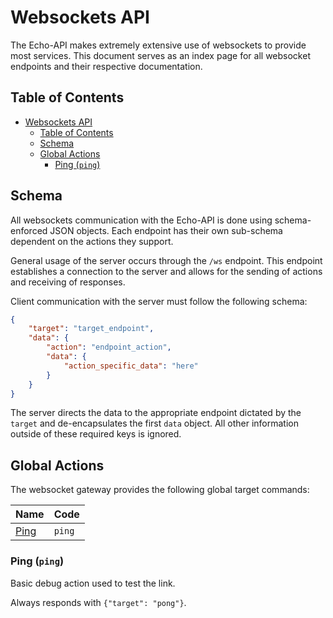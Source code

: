 # Websockets API

The Echo-API makes extremely extensive use of websockets to provide most services. This document serves as an index page
for all websocket endpoints and their respective documentation.

## Table of Contents

<!-- TOC -->
* [Websockets API](#websockets-api)
  * [Table of Contents](#table-of-contents)
  * [Schema](#schema)
  * [Global Actions](#global-actions)
    * [Ping (`ping`)](#ping-ping)
<!-- TOC -->

## Schema

All websockets communication with the Echo-API is done using schema-enforced JSON objects. Each endpoint has their own 
sub-schema dependent on the actions they support. 

General usage of the server occurs through the `/ws` endpoint. This endpoint establishes a connection to the server and
allows for the sending of actions and receiving of responses.

Client communication with the server must follow the following schema:

```json
{
    "target": "target_endpoint",
    "data": {
        "action": "endpoint_action",
        "data": {
            "action_specific_data": "here"
        }
    }
}
```

The server directs the data to the appropriate endpoint dictated by the `target` and de-encapsulates the first `data` object.
All other information outside of these required keys is ignored.

## Global Actions

The websocket gateway provides the following global target commands:

| Name               | Code   |
|--------------------|--------|
| [Ping](#ping-ping) | `ping` |

### Ping (`ping`)

Basic debug action used to test the link.

Always responds with `{"target": "pong"}`.